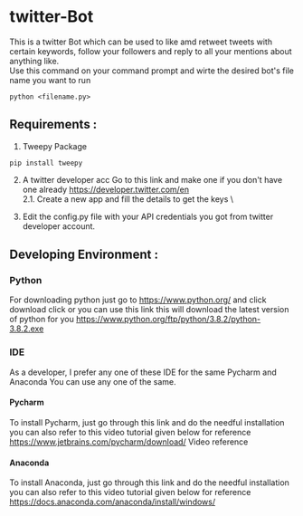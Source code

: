 # twitter-Bot
This is a twitter Bot which can be used to like amd retweet tweets with certain keywords, follow your followers and reply to all your mentions about anything like. \
Use this command on your command prompt and wirte the desired bot's file name you want to run 
```
python <filename.py>
```

## Requirements :
1. Tweepy Package
```
pip install tweepy
```
2. A twitter developer acc Go to this link and make one if you don't have one already https://developer.twitter.com/en \
   2.1. Create a new app and fill the details to get the keys \

3. Edit the config.py file with your API credentials you got from twitter developer account.

## Developing Environment :

### Python
For downloading python just go to https://www.python.org/ and click download click or you can use this link this will download the latest version of python for you https://www.python.org/ftp/python/3.8.2/python-3.8.2.exe

### IDE
As a developer, I prefer any one of these IDE for the same Pycharm and Anaconda You can use any one of the same.

#### Pycharm 
To install Pycharm, just go through this link and do the needful installation you can also refer to this video tutorial given below for reference
https://www.jetbrains.com/pycharm/download/ Video reference

#### Anaconda
To install Anaconda, just go through this link and do the needful installation you can also refer to this video tutorial given below for reference https://docs.anaconda.com/anaconda/install/windows/
